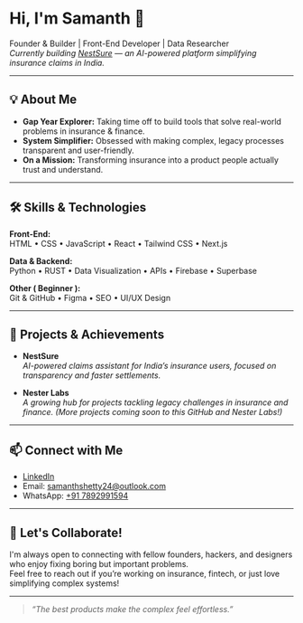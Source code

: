 # Hi, I'm Samanth 👋

Founder & Builder | Front-End Developer | Data Researcher  
_Currently building [NestSure](https://rebrand.ly/sncheck) — an AI-powered platform simplifying insurance claims in India._

---

## 💡 About Me

- **Gap Year Explorer:** Taking time off to build tools that solve real-world problems in insurance & finance.
- **System Simplifier:** Obsessed with making complex, legacy processes transparent and user-friendly.
- **On a Mission:** Transforming insurance into a product people actually trust and understand.

---

## 🛠️ Skills & Technologies

**Front-End:**  
HTML • CSS • JavaScript • React • Tailwind CSS • Next.js

**Data & Backend:**  
Python • RUST • Data Visualization • APIs • Firebase • Superbase 

**Other ( Beginner ):**  
Git & GitHub • Figma • SEO • UI/UX Design

---

## 🚀 Projects & Achievements

- **NestSure**  
  _AI-powered claims assistant for India’s insurance users, focused on transparency and faster settlements._

- **Nester Labs**  
  _A growing hub for projects tackling legacy challenges in insurance and finance._
  *(More projects coming soon to this GitHub and Nester Labs!)*

---

## 📫 Connect with Me

- [LinkedIn](https://linkedin.com/in/samanthshetty)
- Email: [samanthshetty24@outlook.com](mailto:samanthshetty24@outlook.com)
- WhatsApp: [+91 7892991594](https://wa.me/917892991594)

---

## 🤝 Let's Collaborate!

I'm always open to connecting with fellow founders, hackers, and designers who enjoy fixing boring but important problems.  
Feel free to reach out if you’re working on insurance, fintech, or just love simplifying complex systems!

---

> _“The best products make the complex feel effortless.”_
